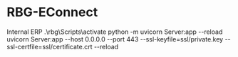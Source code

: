 # RBG-EConnect
Internal ERP
.\rbg\Scripts\activate
python -m uvicorn Server:app --reload
uvicorn Server:app --host 0.0.0.0 --port 443 --ssl-keyfile=ssl/private.key --ssl-certfile=ssl/certificate.crt --reload
